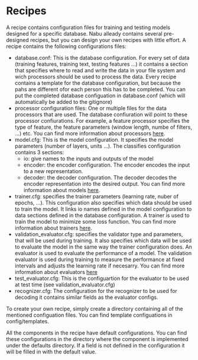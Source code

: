 # Recipes

A recipe contains configuration files for training and testing models designed
for a specific database. Nabu alleady contains several pre-designed recipes,
but you can design your own recipes with little effort. A recipe contains
the following configurations files:

- database.conf: This is the database configuration. For every set of data
(training features, training text, testing features ...) it contains a section
that specifies where to read and write the data in your file system and wich
processors should be used to process the data. Every recipe contains a template
for the database configuration, but because the pahs are different ofor each
person this has to be completed. You can put the completed database configuation
in database.conf (which will automatically be added to the gitignore)
- processor configuration files: One or multiple files for the data processors
that are used. The database confiuration will point to these processor
confiurations. For example, a feature processor specifies the type
of feature, the feature parameters (window length, numbe of filters, ...) etc.
You can find more information about processors
[here](../../nabu/processing/processors/README.md).
- model.cfg: This is the model configuration. It specifies
the model parameters (number of layers, units ...). The classifies
configuration contains 3 sections:
  - io: give names to the inputs and outputs of the model
  - encoder: the encoder configuration. The encoder encodes the input to
  a new representation.
  - decoder: the decoder configuration. The decoder decodes the encoder
  representation into the desired output.
You can find more information about models
[here](../../nabu/neuralnetworks/models/README.md).
- trainer.cfg: specifies the trainer parameters (learning rate, nuber of epochs,
...). This configuration also specifies which data should be used to train
the model. It links io names defined in the model configuration to
data sections defined in the database configuration. A trainer is used to
train the model to minimize some loss function. You can find more
information about trainers
[here](../../nabu/neuralnetworks/trainers/README.md).
- validation_evaluator.cfg: specifies the validator type and parameters,
that will be used during training. It also specifies which data will be used
to evaluate the model in the same way the trainer configuration does.
An evaluator is used to evaluate the performance of a model. The
validation evaluator is used during training to measure the performance at fixed
intervals and adjusts the learning rate if necesarry. You can find more
information about evaluators
[here](../../nabu/neuralnetworks/evaluators/README.md)
- test_evaluator.cfg: This is the configuartion for the evaluator to be used at
test time (see validation_evaluator.cfg)
- recognizer.cfg: The configuration for the recognizer to be used for decoding
it contains similar fields as the evaluator configs.

To create your own recipe, simply create a directory containing all of the
mentioned configuation files. You can find template configuations in
config/templates.

All the components in the recipe have default configurations. You can find these
configurations in the directory where the component is implemented under the
defaults directory. If a field is not defined in the configuration it will be
filled in with the default value.
